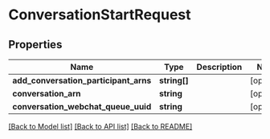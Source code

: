 # ConversationStartRequest

## Properties
Name | Type | Description | Notes
------------ | ------------- | ------------- | -------------
**add_conversation_participant_arns** | **string[]** |  | [optional] 
**conversation_arn** | **string** |  | [optional] 
**conversation_webchat_queue_uuid** | **string** |  | [optional] 

[[Back to Model list]](../README.md#documentation-for-models) [[Back to API list]](../README.md#documentation-for-api-endpoints) [[Back to README]](../README.md)


